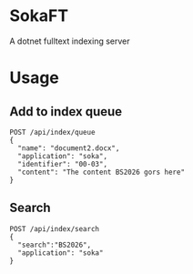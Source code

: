 # SokaFT

A dotnet fulltext indexing server

# Usage

## Add to index queue

```
POST /api/index/queue
{
  "name": "document2.docx",
  "application": "soka",
  "identifier": "00-03",
  "content": "The content BS2026 gors here"
}
```

## Search

```
POST /api/index/search
{
  "search":"BS2026",
  "application": "soka"
}
```

